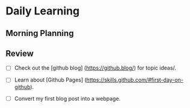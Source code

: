
# Daily Learning
## Morning Planning 
## Review

- [ ] Check out the [github blog] (https://github.blog/) for topic ideas/.
- [ ] Learn about [Github Pages] (https://skills.github.com/#first-day-on-github).
- [ ] Convert my first blog post into a  webpage.

 
